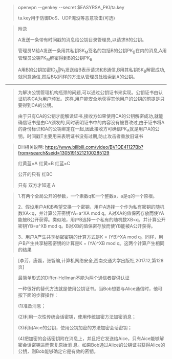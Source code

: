 > openvpn --genkey --secret $EASYRSA_PKI/ta.key
> 
> ta.key用于防御DoS、UDP淹没等恶意攻击(可选)


> 附录
>
> A发送一条带有时间戳的消息给公钥目录管理员,以请求B的公钥。
>
> 管理员M给A发送一条用其私钥SK<sub>M</sub>签名的包括B的公钥PK<sub>B</sub>在内的消息,A用管理员公钥PK<sub>M</sub>解密得到B的公钥PK<sub>B</sub>
> 
> A用B的公钥加密ID<sub>A</sub>‖N<sub>1</sub>发送给B表示请求和B通信,B用其私钥SK<sub>B</sub>解密成功,就同意通信,然后B以同样的方法从管理员处检索到A的公钥。</span></p>
---
> 为解决公钥管理机构瓶颈的问题,可以通过公钥证书来实现。公钥证书由认证机构CA为用户颁发。这样,用户能安全地获得其他用户的公钥的前提是只要得到CA的公钥。
>
> 由于只有CA的公钥才能解读证书,接收方如果使用CA的公钥解密成功,就能确信证书是由CA颁发的,同时表明证书中的内容没有被篡改过,由于证书将A的身份标识和A的公钥绑定在一起,因此接收方可确信PK<sub>A</sub>就是用户A的公钥。时间戳T主要用来表明证书没有过期,防止攻击者重放旧证书

> DH相关说明:
> https://www.bilibili.com/video/BV1QE41127Bb?from=search&seid=13051915212100285129
>
>红黄蓝=A  红黄=B 红蓝=C
>
>公开的只有 红BC
>
>只有 双方才知道 A

> 1.有两个全局公开的参数，一个素数q和一个整数a，a是q的一个原根。
> 
> 2、假设用户A和B希望交换一个密钥，用户A选择一个作为私有密钥的随机数XA<q，并计算公开密钥YA=a^XA mod q。A对XA的值保密存放而使YA能被B公开获得。类似地，用户B选择一个私有的随机数XB<q，并计算公开密钥YB=a^XB mod q。B对XB的值保密存放而使YB能被A公开获得。
>
> 3、用户A产生共享秘密密钥的计算方式是K = (YB)^XA mod q。同样，用户B产生共享秘密密钥的计算是K = (YA)^XB mod q。这两个计算产生相同的结果



> [李芳，唐磊，张智编,计算机网络安全,西南交通大学出版社,2017.12,第128页]
>
>最简单形式的Differ-Hellman不能为两个通信者提供认证
>
>一种很好的替代方法就是使用公钥证书。当Bob想要与Alice通信时，他可按下面的步骤操作：
>
>(1)准备消息；
>
>(2)利用一次性传统会话密钥，使用传统加密方法加密消息；
>
>(3)利用Aice的公钥，使用公钥加密的方法加密会话密钥；
>
>(4)把加密的会话密钥附在消息上，并且把它发送给Aice，只有Aice能够解密会话密钥进而恢复原始消
息。如果Bob通过Alice的公钥证书获得Alice的公钥，则Bob能够确定它是有效的密钥。


